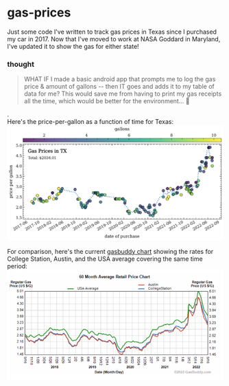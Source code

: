 # gas-prices
Just some code I've written to track gas prices in Texas since I purchased my car in 2017.  Now that I've moved to work at NASA Goddard in Maryland, I've updated it to show the gas for either state!


### thought
>WHAT IF I made a basic android app that prompts me to log the gas price & amount of gallons -- then IT goes and adds it to my table of data for me?  This would save me from having to print my gas receipts all the time, which would be better for the environment... 🤔


.  
Here's the price-per-gallon as a function of time for Texas:  
![ppgal vs time](ppgal-time-TX.png)

For comparison, here's the current [gasbuddy chart](https://www.gasbuddy.com/charts) showing the rates for College Station, Austin, and the USA average covering the same time period:  
![gasbuddy chart](gasbuddy_pricingchart-TX.png)
